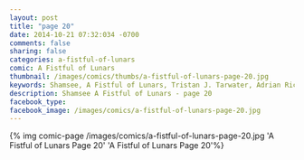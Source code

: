 ```yaml
---
layout: post
title: "page 20"
date: 2014-10-21 07:32:034 -0700
comments: false
sharing: false
categories: a-fistful-of-lunars
comic: A Fistful of Lunars
thumbnail: /images/comics/thumbs/a-fistful-of-lunars-page-20.jpg
keywords: Shamsee, A Fistful of Lunars, Tristan J. Tarwater, Adrian Ricker
description: Shamsee A Fistful of Lunars - page 20
facebook_type: 
facebook_image: /images/comics/a-fistful-of-lunars-page-20.jpg
---
```

{% img comic-page /images/comics/a-fistful-of-lunars-page-20.jpg 'A Fistful of Lunars Page 20' 'A Fistful of Lunars Page 20'%}